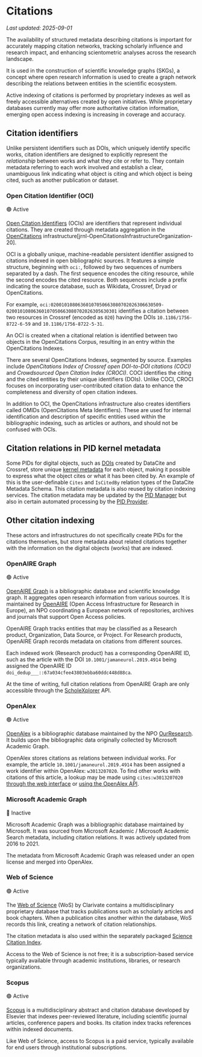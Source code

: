 # Citations

_Last updated: 2025-09-01_


The availability of structured metadata describing citations is important for accurately mapping citation networks, tracking scholarly influence and research impact, and enhancing scientometric analyses across the research landscape. 

It is used in the construction of scientific knowledge graphs (SKGs), a concept where open research information is used to create a graph network describing the relations between entities in the scientific ecosystem.

Active indexing of citations is performed by proprietary indexes as well as freely accessible alternatives created by open initiatives. While proprietary databases currently may offer more authoritative citation information, emerging open access indexing is increasing in coverage and accuracy.

## Citation identifiers

Unlike persistent identifiers such as DOIs, which uniquely identify specific works, citation identifiers are designed to explicitly represent the _relationship_ between works and what they cite or refer to. They contain metadata referring to each work involved and establish a clear, unambiguous link indicating what object is citing and which object is being cited, such as another publication or dataset. 

### Open Citation Identifier (OCI)
🟢 Active  

[Open Citation Identifiers](https://doi.org/10.6084/m9.figshare.7127816.v2) (OCIs) are identifiers that represent individual citations. They are created through metadata aggregation in the [OpenCitations](https://opencitations.net) infrastructure[jrnl-OpenCitationsInfrastructureOrganization-20]. 

OCI is a globally unique, machine-readable persistent identifier assigned to citations indexed in open bibliographic sources. It features a simple structure, beginning with `oci:`, followed by two sequences of numbers separated by a dash. The first sequence encodes the citing resource, while the second encodes the cited resource. Both sequences include a prefix indicating the source database, such as Wikidata, Crossref, Dryad or OpenCitations. 

For example, `oci:02001010806360107050663080702026306630509-02001010806360107050663080702026305630301` identifies a citation between two resources in Crossref (encoded as `020`) having the DOIs `10.1186/1756-8722-6-59` and `10.1186/1756-8722-5-31`.

An OCI is created when a citational relation is identified between two objects in the OpenCitations Corpus, resulting in an entry within the OpenCitations Indexes.

There are several OpenCitations Indexes, segmented by source. Examples include _OpenCitations Index of Crossref open DOI-to-DOI citations (COCI)_ and _Crowdsourced Open Citation Index (CROCI)_. COCI identifies the citing and the cited entities by their unique identifiers (DOIs). Unlike COCI, CROCI focuses on incorporating user-contributed citation data to enhance the completeness and diversity of open citation indexes. 

In addition to OCI, the OpenCitations infrastructure also creates identifiers called OMIDs (OpenCitations Meta Identifiers). These are used for internal identification and description of specific entities used within the bibliographic indexing, such as articles or authors, and should not be confused with OCIs.

## Citation relations in PID kernel metadata

Some PIDs for digital objects, such as [DOIs](../data-on-pids/doi.md) created by DataCite and Crossref, store unique [kernel metadata](../pid-concepts/kernel-metadata.md) for each object, making it possible to express what the object cites or what it has been cited by. An example of this is the user-definable `Cites` and `IsCitedBy` relation types of the DataCite Metadata Schema. This citation metadata is also reused by citation indexing services. The citation metadata may be updated by the [PID Manager](../pid-concepts/pid-ecosystem.md) but also in certain automated processing by the [PID Provider](../pid-concepts/pid-ecosystem.md).

## Other citation indexing

These actors and infrastructures do not specifically create PIDs for the citations themselves, but store metadata about related citations together with the information on the digital objects (works) that are indexed.

### OpenAIRE Graph
🟢 Active  

[OpenAIRE Graph](https://graph.openaire.eu) is a bibliographic database and scientific knowledge graph. It aggregates open research information from various sources. It is maintained by [OpenAIRE](https://www.openaire.eu/) (Open Access Infrastructure for Research in Europe), an NPO coordinating a European network of repositories, archives and journals that support Open Access policies.

OpenAIRE Graph tracks entities that may be classified as a Research product, Organization, Data Source, or Project. For Research products, OpenAIRE Graph records metadata on citations from different sources. 

Each indexed work (Research product) has a corresponding OpenAIRE ID, such as the article with the DOI `10.1001/jamaneurol.2019.4914` being assigned the OpenAIRE ID `doi_dedup___::67a034cfee43803ebba60ddc448d88ca`.

At the time of writing, full citation relations from OpenAIRE Graph are only accessible through the [ScholeXplorer](https://graph.openaire.eu/docs/apis/scholexplorer/api/) API. 

### OpenAlex
🟢 Active  

[OpenAlex](https://openalex.org) is a bibliographic database maintained by the NPO [OurResearch](https://ourresearch.org). It builds upon the bibliographic data originally collected by Microsoft Academic Graph.

OpenAlex stores citations as relations between individual works. For example, the article `10.1001/jamaneurol.2019.4914` has been assigned a work identifier within OpenAlex: `w3013207020`. To find other works with citations of this article, a lookup may be made using `cites:w3013207020` [through the web interface](https://openalex.org/works?page=1&filter=cites:w3013207020) or [using the OpenAlex API](https://api.openalex.org/works?page=1&filter=cites:w3013207020). 

### Microsoft Academic Graph
🔴 Inactive 

Microsoft Academic Graph was a bibliographic database maintained by Microsoft. It was sourced from Microsoft Academic / Microsoft Academic Search metadata, including citation relations. It was actively updated from 2016 to 2021.

The metadata from Microsoft Academic Graph was released under an open license and merged into OpenAlex.

### Web of Science
🟢 Active  

The [Web of Science](https://clarivate.com/webofsciencegroup/) (WoS) by Clarivate contains a multidisciplinary proprietary database that tracks publications such as scholarly articles and book chapters. When a publication cites another within the database, WoS records this link, creating a network of citation relationships. 

The citation metadata is also used within the separately packaged [Science Citation Index](https://clarivate.com/academia-government/scientific-and-academic-research/research-discovery-and-referencing/web-of-science/web-of-science-core-collection/science-citation-index-expanded/).

Access to the Web of Science is not free; it is a subscription-based service typically available through academic institutions, libraries, or research organizations.

### Scopus
🟢 Active  

[Scopus](https://www.elsevier.com/solutions/scopus) is a multidisciplinary abstract and citation database developed by Elsevier that indexes peer-reviewed literature, including scientific journal articles, conference papers and books. Its citation index tracks references within indexed documents. 

Like Web of Science, access to Scopus is a paid service, typically available for end users through institutional subscriptions.